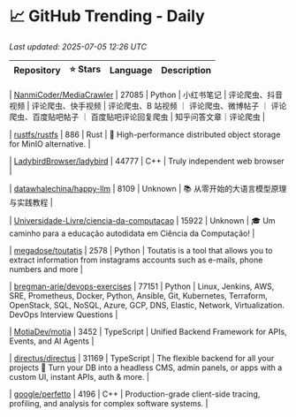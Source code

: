 # 📈 GitHub Trending - Daily

_Last updated: 2025-07-05 12:26 UTC_

| Repository | ⭐ Stars | Language | Description |
|------------|--------:|----------|-------------|

| [NanmiCoder/MediaCrawler](https://github.com/NanmiCoder/MediaCrawler) | 27085 | Python | 小红书笔记 | 评论爬虫、抖音视频 | 评论爬虫、快手视频 | 评论爬虫、B 站视频 ｜ 评论爬虫、微博帖子 ｜ 评论爬虫、百度贴吧帖子 ｜ 百度贴吧评论回复爬虫 | 知乎问答文章｜评论爬虫 |

| [rustfs/rustfs](https://github.com/rustfs/rustfs) | 886 | Rust | 🚀 High-performance distributed object storage for MinIO alternative. |

| [LadybirdBrowser/ladybird](https://github.com/LadybirdBrowser/ladybird) | 44777 | C++ | Truly independent web browser |

| [datawhalechina/happy-llm](https://github.com/datawhalechina/happy-llm) | 8109 | Unknown | 📚 从零开始的大语言模型原理与实践教程 |

| [Universidade-Livre/ciencia-da-computacao](https://github.com/Universidade-Livre/ciencia-da-computacao) | 15922 | Unknown | 🎓 Um caminho para a educação autodidata em Ciência da Computação! |

| [megadose/toutatis](https://github.com/megadose/toutatis) | 2578 | Python | Toutatis is a tool that allows you to extract information from instagrams accounts such as e-mails, phone numbers and more |

| [bregman-arie/devops-exercises](https://github.com/bregman-arie/devops-exercises) | 77151 | Python | Linux, Jenkins, AWS, SRE, Prometheus, Docker, Python, Ansible, Git, Kubernetes, Terraform, OpenStack, SQL, NoSQL, Azure, GCP, DNS, Elastic, Network, Virtualization. DevOps Interview Questions |

| [MotiaDev/motia](https://github.com/MotiaDev/motia) | 3452 | TypeScript | Unified Backend Framework for APIs, Events, and AI Agents |

| [directus/directus](https://github.com/directus/directus) | 31169 | TypeScript | The flexible backend for all your projects 🐰 Turn your DB into a headless CMS, admin panels, or apps with a custom UI, instant APIs, auth & more. |

| [google/perfetto](https://github.com/google/perfetto) | 4196 | C++ | Production-grade client-side tracing, profiling, and analysis for complex software systems. |
